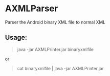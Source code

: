 AXMLParser
==========

Parser the Android binary XML file to normal XML

Usage:
------

> java -jar AXMLPrinter.jar  binaryxmlfile

or

> cat binaryxmlfile | java -jar AXMLPrinter.jar